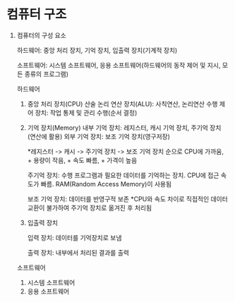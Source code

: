 # 컴퓨터 구조

1. 컴퓨터의 구성 요소

   하드웨어: 중앙 처리 장치, 기억 장치, 입출력 장치(기계적 장치)

   소프트웨어: 시스템 소프트웨어, 응용 소프트웨어(하드웨어의 동작 제어 및 지시, 모든 종류의 프로그램)

   하드웨어

   1) 중앙 처리 장치(CPU)
      산술 논리 연산 장치(ALU): 사칙연산, 논리연산 수행
      제어 장치: 작업 통제 및 관리 수행(순서 결정)

   2) 기억 장치(Memory)
      내부 기억 장치: 레지스터, 캐시 기억 장치, 주기억 장치(연산에 활용)
      외부 기억 장치: 보조 기억 장치(영구저장)

      *레지스터 -> 캐시 -> 주기억 장치 -> 보조 기억 장치 순으로 CPU에 가까움, + 용량이 작음, + 속도 빠름, + 가격이 높음

      주기억 장치: 수행 프로그램과 필요한 데이터를 기억하는 장치. CPU에 접근 속도가 빠름. RAM(Random Access Memory)이 사용됨

      보조 기억 장치: 데이터를 반영구적 보존
      *CPU와 속도 차이로 직접적인 데이터 교환이 불가하여 주기억 장치로 옮겨진 후 처리됨

   3) 입출력 장치

      입력 장치: 데이터를 기억장치로 보냄

      출력 장치: 내부에서 처리된 결과를 출력


   소프트웨어

   1. 시스템 소프트웨어
   2. 응용 소프트웨어

